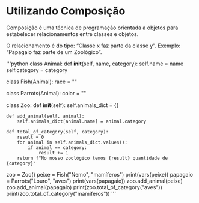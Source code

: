 # Utilizando Composição

Composição é uma técnica de programação orientada a objetos para estabelecer relacionamentos entre classes e objetos.

O relacionamento é do tipo: “Classe x faz parte da classe y”. Exemplo: “Papagaio faz parte de um Zoológico”.

'''python
class Animal:
    def __init__(self, name, category):
        self.name = name
        self.category = category
    
class Fish(Animal):
    race = ""
    
class Parrots(Animal):
    color = ""
    
class Zoo:
    def __init__(self):
        self.animals_dict = {}
        
    def add_animal(self, animal):
        self.animals_dict[animal.name] = animal.category
        
    def total_of_category(self, category):
        result = 0
        for animal in self.animals_dict.values():
            if animal == category:
                result += 1
        return f"No nosso zoológico temos {result} quantidade de {category}"

zoo = Zoo()
peixe = Fish("Nemo", "mamíferos")
print(vars(peixe))
papagaio = Parrots("Louro", "aves")
print(vars(papagaio))
zoo.add_animal(peixe)
zoo.add_animal(papagaio)
print(zoo.total_of_category("aves"))
print(zoo.total_of_category("mamíferos"))
'''
